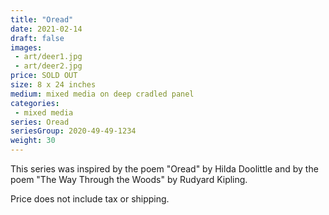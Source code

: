 ```yaml
---
title: "Oread"
date: 2021-02-14
draft: false
images:
 - art/deer1.jpg
 - art/deer2.jpg
price: SOLD OUT
size: 8 x 24 inches 
medium: mixed media on deep cradled panel
categories:
 - mixed media
series: Oread
seriesGroup: 2020-49-49-1234
weight: 30
---
```


This series was inspired by the poem "Oread" by Hilda Doolittle and by the poem "The Way Through the Woods" by Rudyard Kipling.

 Price does not include tax or shipping.
